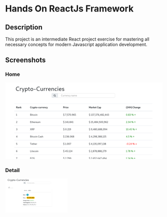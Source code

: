 # Hands On ReactJs Framework

## Description
This project is an intermediate React project exercise for mastering all necessary concepts for modern Javascript application development.

## Screenshots
### Home
![](./screenshots/home.png) 

### Detail
<img src="./screenshots/detail.png" alt="detail" width="200"/>